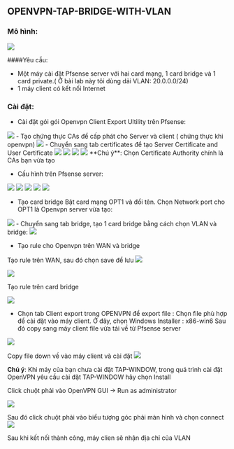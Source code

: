 ## OPENVPN-TAP-BRIDGE-WITH-VLAN

### Mô hình:

<img src= "http://i.imgur.com/mfAEqmS.png"> 

####Yêu cầu:
-	Một máy cài đặt Pfsense server với hai card mạng, 1 card bridge và 1 card private.( Ở bài lab này tôi dùng dải VLAN: 20.0.0.0/24)
-	1 máy client có kết nối Internet

### Cài đặt:
- Cài đặt gói  gói Openvpn Client Export Ultility trên Pfsense:

<img src= "http://i.imgur.com/SF9OL5K.png">
- Tạo chứng thực CAs để cấp phát cho Server và client ( chứng thực khi openvpn)

<img src= "http://i.imgur.com/aYZySca.png">
- Chuyển sang tab certificates để tạo Server Certificate and User Certificate

<img src= "http://i.imgur.com/1p8ddzX.png"> 
<img src= "http://i.imgur.com/T1872Zc.png"> 
<img src= "http://i.imgur.com/ao9ATCD.png"> 
<img src= "http://i.imgur.com/k8I0WEt.png">
**Chú ý**: Chọn Certificate Authority chính là CAs bạn vừa tạo

- Cấu hình trên Pfsense server:

<img src= "http://i.imgur.com/zs9bGh3.png"> 
<img src= "http://i.imgur.com/PbYg5JG.png"> 
<img src= "http://i.imgur.com/8ffekwf.png"> 
<img src= "http://i.imgur.com/JwdgqcP.png"> 
<img src= "http://i.imgur.com/Lt3PLae.png"> 

- Tạo card bridge
Bật card mạng OPT1 và đổi tên. Chọn Network port cho OPT1 là Openvpn server vừa tạo:

<img src= "http://i.imgur.com/G0dK40h.png"> 
- Chuyển sang tab bridge, tạo 1 card bridge bằng cách chọn VLAN và bridge:

<img src= "http://i.imgur.com/pGY7QJh.png">

- Tạo rule cho Openvpn trên WAN và bridge

Tạo  rule trên WAN, sau đó chọn save để lưu
<img src= "http://i.imgur.com/fVjIN9X.png">

<img src= "http://i.imgur.com/sQ7iqwV.png">


Tạo rule trên card bridge


<img src="http://i.imgur.com/6Mr8uOI.png">

- Chọn tab Client export trong OPENVPN để export file :
Chọn file phù hợp để cài đặt vào máy client. Ở đây, chọn Windows Installer : x86-win6 Sau đó copy sang máy client file vừa tải về từ Pfsense server
<img src= "http://i.imgur.com/F95wSP5.png">

Copy file down về vào máy client và cài đặt
<img src= "http://i.imgur.com/E0l7DSO.png">

**Chú ý**: Khi máy của bạn chưa cài đặt TAP-WINDOW, trong quá trình cài đặt OpenVPN yêu cầu cài đặt TAP-WINDOW hãy chọn Install

Click chuột phải vào OpenVPN GUI -> Run as administrator

<img src= "http://i.imgur.com/g627kES.png"> 

Sau đó click chuột phải vào biểu tượng góc phải màn hình và chọn connect
<img src= "http://i.imgur.com/Gi0ENL2.png"> 

Sau khi kết nối thành công, máy clien sẽ nhận địa chỉ của VLAN


